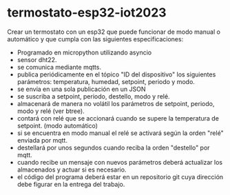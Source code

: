 # termostato-esp32-iot2023

Crear un termostato con un esp32 que puede funcionar de modo manual o automático y que cumpla con las siguientes especificaciones:

- Programado en micropython utilizando asyncio
- sensor dht22.
- se comunica mediante mqtts.
- publica periódicamente en el tópico "ID del dispositivo" los siguientes parámetros: temperatura, humedad, setpoint, periodo y modo.
- se envía en una sola publicación en un JSON
- se suscriba a setpoint, periodo, destello, modo y relé.
- almacenará de manera no volátil los parámetros de setpoint, periodo, modo y relé (ver btree).
- contará con relé que se accionará cuando se supere la temperatura de setpoint. (modo automático)
- si se encuentra en modo manual el relé se activará según la orden "relé" enviada por mqtt.
- destellará por unos segundos cuando reciba la orden "destello" por mqtt.
- cuando recibe un mensaje con nuevos parámetros deberá actualizar los almacenados y actuar si es necesario.
- el código del programa deberá estar en un repositorio git cuya dirección debe figurar en la entrega del trabajo.

